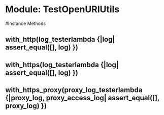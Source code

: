 # Module: TestOpenURIUtils
    




#Instance Methods
## with_http(log_testerlambda {|log| assert_equal([], log) }) [](#method-i-with_http)

## with_https(log_testerlambda {|log| assert_equal([], log) }) [](#method-i-with_https)

## with_https_proxy(proxy_log_testerlambda {|proxy_log, proxy_access_log| assert_equal([], proxy_log) }) [](#method-i-with_https_proxy)


